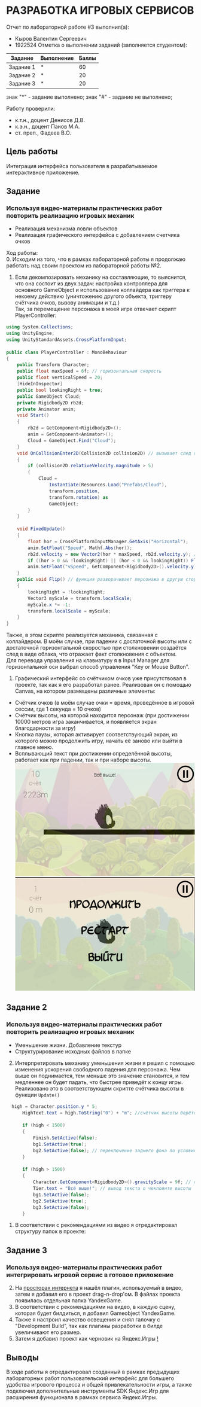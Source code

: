 # РАЗРАБОТКА ИГРОВЫХ СЕРВИСОВ
Отчет по лабораторной работе #3 выполнил(а):
- Кыров Валентин Сергеевич
- 1922524
Отметка о выполнении заданий (заполняется студентом):

| Задание | Выполнение | Баллы |
| ------ | ---------- | ------ |
| Задание 1 | *          | 60 |
| Задание 2 | *          | 20 |
| Задание 3 | *          | 20 |

знак "*" - задание выполнено; знак "#" - задание не выполнено;

Работу проверили:
- к.т.н., доцент Денисов Д.В.
- к.э.н., доцент Панов М.А.
- ст. преп., Фадеев В.О.


## Цель работы
Интеграция интерфейса пользователя в разрабатываемое интерактивное приложение.

## Задание 
### Используя видео-материалы практических работ повторить реализацию игровых механик
+ Реализация механизма ловли объектов
+ Реализация графического интерфейса с добавлением счетчика очков

Ход работы:  
0. Исходим из того, что в рамках лабораторной работы я продолжаю работать над своим проектом из лабораторной работы №2.
1. Если декомпозировать механику на составляющие, то выяснится, что она состоит из двух задач: настройка контроллера для основного GameObject и использование коллайдера как триггера к некоему действию (уничтожению другого объекта, триггеру счётчика очков, вызову анимации и т.д.)  
Так, за перемещение персонажа в моей игре отвечает скрипт PlayerController:
```csharp
using System.Collections;
using UnityEngine;
using UnityStandardAssets.CrossPlatformInput;

public class PlayerController : MonoBehaviour
{
    public Transform Character;
    public float maxSpeed = 6f; // горизонтальная скорость
    public float verticalSpeed = 20;
    [HideInInspector]
    public bool lookingRight = true;
    public GameObject Cloud;
    private Rigidbody2D rb2d;
    private Animator anim;
    void Start()
    {
        rb2d = GetComponent<Rigidbody2D>();
        anim = GetComponent<Animator>();
        Cloud = GameObject.Find("Cloud");
    }
    void OnCollisionEnter2D(Collision2D collision2D) // вызывает след от столкновения с объектами при падении
    {
        if (collision2D.relativeVelocity.magnitude > 5)
        {
            Cloud =
                Instantiate(Resources.Load("Prefabs/Cloud"),
                transform.position,
                transform.rotation) as
                GameObject;
        }
    }

    void FixedUpdate()
    {
        float hor = CrossPlatformInputManager.GetAxis("Horizontal");
        anim.SetFloat("Speed", Mathf.Abs(hor));
        rb2d.velocity = new Vector2(hor * maxSpeed, rb2d.velocity.y); // перемещение по оси x
        if ((hor > 0 && !lookingRight) || (hor < 0 && lookingRight)) Flip(); // поворот персонажа в другую сторону
        anim.SetFloat("vSpeed", GetComponent<Rigidbody2D>().velocity.y); // перемещение по оси y, в данном случае падение
    }
    public void Flip() // функция разворачивает персонажа в другую сторону
    {
        lookingRight = !lookingRight;
        Vector3 myScale = transform.localScale;
        myScale.x *= -1;
        transform.localScale = myScale;
    }
}

```
Также, в этом скрипте реализуется механика, связанная с коллайдером. В моём случае, при падении с достаточной высоты или с достаточной горизонтальной скоростью при столкновении создаётся след в виде облака, что отражает факт столкновения с объектом.  
Для перевода управления на клавиатуру я в Input Manager для горизонтальной оси выбрал способ управления "Key or Mouse Button".  
1. Графический интерфейс со счётчиком очков уже присутствовал в проекте, так как я его разработал ранее. Реализован он с помощью Canvas, на котором размещены различные элементы:
+ Счётчик очков (в моём случае очки = время, проведённое в игровой сессии, где 1 секунда = 10 очков)
+ Cчётчик высоты, на которой находится персонаж (при достижении 10000 метров игра заканчивается, и появляется экран благодарности за игру)
+ Кнопка паузы, которая активирует соответствующий экран, из которого можно продолжить игру, начать её заново или выйти в главное меню.
+ Всплывающий текст при достижении определённой высоты, работает как при падении, так и при наборе высоты.  
![](https://github.com/clzhckr/GameServices_URFU/blob/main/Lab3/Media/OverviewUI.png)
![](https://github.com/clzhckr/GameServices_URFU/blob/main/Lab3/Media/PauseUI.png)
## Задание 2
### Используя видео-материалы практических работ повторить реализацию игровых механик
+ Уменьшение жизни. Добавление текстур
+ Структурирование исходных файлов в папке
2. Интерпретировать механику уменьшения жизни я решил с помощью изменения ускорения свободного падения для персонажа. Чем выше он поднимается, тем меньше это значение становится, и тем медленнее он будет падать, что быстрее приведёт к концу игры.
  Реализовано это в соответствующем скрипте счётчика высоты в функции `Update()`
  ```csharp
    high = Character.position.y * 5;
        HighText.text = high.ToString("0") + "m"; //счётчик высоты берётся из кооридинаты игрока по оси Y

        if (high < 1500)
        {
            Finish.SetActive(false);
            bg1.SetActive(true);
            bg2.SetActive(false); // переключение заднего фона по условию
        }

        if (high > 1500)
        {
            Character.GetComponent<Rigidbody2D>().gravityScale = 9f; // смена ускорения свободного падения по условию
            Tier.text = "Всё выше!"; // вывод текста о чекпоинте высоты
            bg1.SetActive(false);
            bg2.SetActive(true);
            bg3.SetActive(false);
        }
  ```
1. В соответствии с рекомендациями из видео я отредактировал структуру папок в проекте: 
![]()
## Задание 3
### Используя видео-материалы практических работ интегрировать игровой сервис в готовое приложение
2. На [просторах интернета](https://t.me/yandexgame_plugin/5901) я нашёл плагин, используемый в видео, затем я добавил его в проект drag-n-drop'ом. В файлах проекта появилась отдельная папка YandexGame.
3. В соответствии с рекомендациями на видео, в каждую сцену, которая будет билдиться, я добавил Gameobject YandexGame.
4. Также я настроил качество освещения и снял галочку с "Development Build", так как плагины разработки в билде увеличивают его размер.
5. Затем я добавил проект как черновик на Яндекс.Игры [!](https://github.com/clzhckr/GameServices_URFU/blob/main/Lab3/Media/ProjectAssets.png)



## Выводы

В ходе работы я отредактировал созданный в рамках предыдущих лабораторных работ пользовательский интерфейс для большего удобства игрового процесса и общей привлекательности игры, а также подключил дополнительные инструменты SDK Яндекс.Игр для расширения функционала в рамках сервиса Яндекс.Игры.

